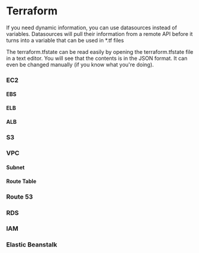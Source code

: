 # Terraform


If you need dynamic information, you can use datasources instead of variables. Datasources will pull their information from a remote API before it turns into a variable that can be used in *.tf files

The terraform.tfstate can be read easily by opening the terraform.tfstate file in a text editor. You will see that the contents is in the JSON format. It can even be changed manually (if you know what you're doing).

### EC2

#### EBS

#### ELB

#### ALB

### S3

### VPC

#### Subnet

#### Route Table

### Route 53

### RDS

### IAM

### Elastic Beanstalk


